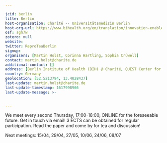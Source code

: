 ```yaml
---

jcid: berlin
title: Berlin
host-organisation: Charité -- Universitätsmedizin Berlin
host-org-url: https://www.bihealth.org/en/translation/innovation-enabler/quest-center
osf: sgh7w
zotero: null
website: 
twitter: ReproTeaBerlin
signup: 
organisers: [Martin Holst, Corinna Hartling, Sophia Crüwell]
contact: martin.holst@charite.de
additional-contact: []
address: [Berlin Institute of Health (BIH) @ Charité, QUEST Center for Transforming Biomedical Research, Anna-Louisa-Karsch-Straße 2, 10178 Berlin]
country: Germany
geolocation: [52.5213794, 13.4028437]
last-update: martin.holst@charite.de
last-update-timestamp: 1617998966
last-update-message: >-
  

---
```


We meet every second Thursday, 17:00-18:00, ONLINE for the foreseeable future. Get in touch via email! 3 ECTS can be obtained for regular participation. Read the paper and come by for tea and discussion!

Next meetings: 15/04, 29/04, 27/05, 10/06, 24/06, 08/07
